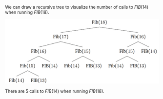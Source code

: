 We can draw a recursive tree to visualize the number of calls to $FIB(14)$ when running $FIB(18)$.

![alt text](image.png)

There are 5 calls to $FIB(14)$ when running $FIB(18)$.
